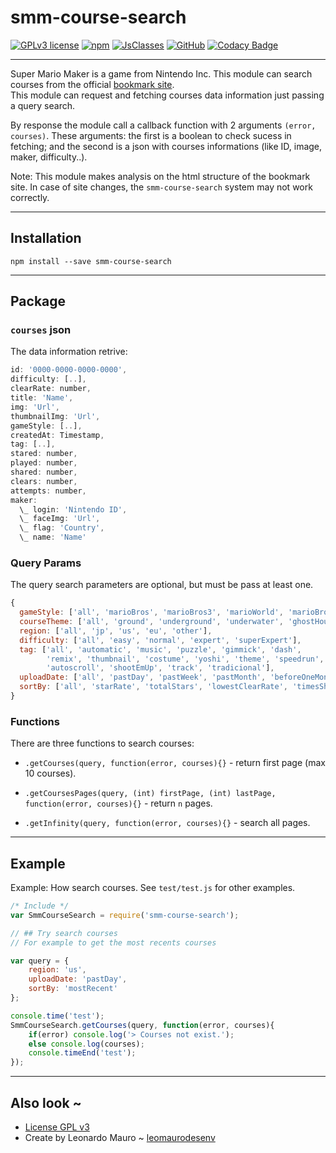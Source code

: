 # smm-course-search

[![GPLv3 license](https://img.shields.io/badge/License-GPLv3-blue.svg)](LICENSE.md)
[![npm](https://img.shields.io/badge/Code-npm-yellow.svg)](https://www.npmjs.com/package/smm-course-search)
[![JsClasses](https://img.shields.io/badge/Code-JsClasses-yellow.svg)](https://www.jsclasses.org/smm-course-search)
[![GitHub](https://img.shields.io/badge/Code-GitHub-yellow.svg)](https://github.com/leomaurodesenv/smm-course-search)
[![Codacy Badge](https://api.codacy.com/project/badge/Grade/ccf4226b1b5445b1851187f2144a7ea5)](https://www.codacy.com/app/leomaurodesenv/smm-course-search?utm_source=github.com&amp;utm_medium=referral&amp;utm_content=leomaurodesenv/smm-course-search&amp;utm_campaign=Badge_Grade)

---
Super Mario Maker is a game from Nintendo Inc. This module can search courses from the official [bookmark site](https://supermariomakerbookmark.nintendo.net).  
This module can request and fetching courses data information just passing a query search.   
      
By response the module call a callback function with 2 arguments `(error, courses)`. These arguments: the first is a boolean to check sucess in fetching; and the second is a json with courses informations (like ID, image, maker, difficulty..).      
   
Note: This module makes analysis on the html structure of the bookmark site. In case of site changes, the `smm-course-search` system may not work correctly.      

---
## Installation

```shell
npm install --save smm-course-search
```
   
---
## Package

### `courses` json

The data information retrive:    

```js
id: '0000-0000-0000-0000',
difficulty: [..],
clearRate: number,
title: 'Name',
img: 'Url',
thumbnailImg: 'Url',
gameStyle: [..],
createdAt: Timestamp,
tag: [..],
stared: number,
played: number,
shared: number,
clears: number,
attempts: number,
maker: 
  \_ login: 'Nintendo ID',
  \_ faceImg: 'Url',
  \_ flag: 'Country',
  \_ name: 'Name'
```
   
### Query Params
   
The query search parameters are optional, but must be pass at least one.       
   
```js
{
  gameStyle: ['all', 'marioBros', 'marioBros3', 'marioWorld', 'marioBrosU'],
  courseTheme: ['all', 'ground', 'underground', 'underwater', 'ghostHouse', 'airship', 'castle'],
  region: ['all', 'jp', 'us', 'eu', 'other'],
  difficulty: ['all', 'easy', 'normal', 'expert', 'superExpert'],
  tag: ['all', 'automatic', 'music', 'puzzle', 'gimmick', 'dash', 
        'remix', 'thumbnail', 'costume', 'yoshi', 'theme', 'speedrun', 
        'autoscroll', 'shootEmUp', 'track', 'tradicional'],
  uploadDate: ['all', 'pastDay', 'pastWeek', 'pastMonth', 'beforeOneMonth'],
  sortBy: ['all', 'starRate', 'totalStars', 'lowestClearRate', 'timesShared', 'mostRecent']
}
```
      
### Functions

There are three functions to search courses:

-   `.getCourses(query, function(error, courses){}` - return first page (max 10 courses).

-   `.getCoursesPages(query, (int) firstPage, (int) lastPage, function(error, courses){}` - return `n` pages.

-   `.getInfinity(query, function(error, courses){}` - search all pages.
      
---
## Example

Example: How search courses. See `test/test.js` for other examples.    
   
```js
/* Include */
var SmmCourseSearch = require('smm-course-search');

// ## Try search courses
// For example to get the most recents courses

var query = {
    region: 'us',
    uploadDate: 'pastDay',
    sortBy: 'mostRecent'
};

console.time('test');
SmmCourseSearch.getCourses(query, function(error, courses){
    if(error) console.log('> Courses not exist.');
    else console.log(courses);
    console.timeEnd('test');
});
```

---
## Also look ~

-   [License GPL v3](LICENSE)
-   Create by Leonardo Mauro ~ [leomaurodesenv](https://github.com/leomaurodesenv/)
